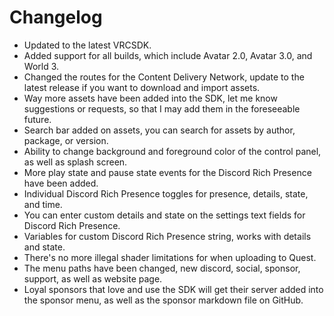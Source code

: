 # **Changelog**

- Updated to the latest VRCSDK.
- Added support for all builds, which include Avatar 2.0, Avatar 3.0, and World 3.
- Changed the routes for the Content Delivery Network, update to the latest release if you want to download and import assets.
- Way more assets have been added into the SDK, let me know suggestions or requests, so that I may add them in the foreseeable future.
- Search bar added on assets, you can search for assets by author, package, or version.
- Ability to change background and foreground color of the control panel, as well as splash screen.
- More play state and pause state events for the Discord Rich Presence have been added.
- Individual Discord Rich Presence toggles for presence, details, state, and time.
- You can enter custom details and state on the settings text fields for Discord Rich Presence.
- Variables for custom Discord Rich Presence string, works with details and state.
- There's no more illegal shader limitations for when uploading to Quest.
- The menu paths have been changed, new discord, social, sponsor, support, as well as website page.
- Loyal sponsors that love and use the SDK will get their server added into the sponsor menu, as well as the sponsor markdown file on GitHub.
